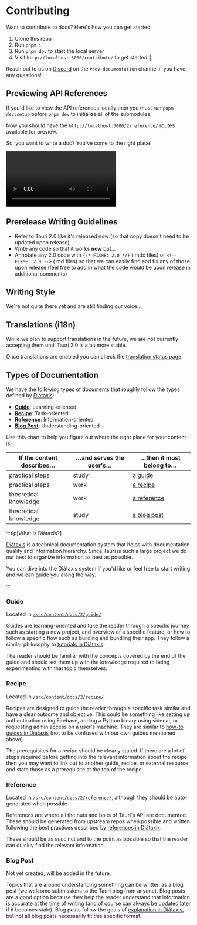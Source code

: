 # Contributing

Want to contribute to docs? Here's how you can get started:

1. Clone this repo
2. Run `pnpm i`
3. Run `pnpm dev` to start the local server
4. Visit `http://localhost:3000/contribute/` to get started 🥳

Reach out to us on [Discord](https://discord.com/invite/tauri) on the `#dev-documentation` channel if you have any questions!

## Previewing API References

If you'd like to view the API references locally then you must run `pnpm dev:setup` before `pnpm dev` to initialize all of the submodules.

Now you should have the `http://localhost:3000/2/reference/` routes available for preview.

So, you want to write a doc? You've come to the right place!

![Join us gif](https://media.giphy.com/media/3ohhwznAY9PN08m0H6/giphy.mp4)

## Prerelease Writing Guidelines

- Refer to Tauri 2.0 like it's released now (so that copy doesn't need to be updated upon release)
- Write any code so that it works **now** but...
- Annotate any 2.0 code with `{/* FIXME: 2.0 */}` (.mdx files) or `<!-- FIXME: 2.0 -->` (.md files) so that we can easily find and fix any of those upon release (feel free to add in what the code would be upon release in additional comments)

## Writing Style

We're not quite there yet and are still finding our voice...

<Stub />

## Translations (i18n)

While we plan to support translations in the future, we are not currently accepting them until Tauri 2.0 is a bit more stable.

Once translations are enabled you can check the [translation status page](/contribute/translate-status).

## Types of Documentation

We have the following types of documents that roughly follow the types defined by [Diátaxis](https://diataxis.fr/index.html):

- **[Guide](#guide)**: Learning-oriented
- **[Recipe](#recipe)**: Task-oriented
- **[Reference](#recipe)**: Information-oriented
- **[Blog Post](#blog-post)**: Understanding-oriented

Use this chart to help you figure out where the right place for your content is:

| If the content describes… | …and serves the user's… | …then it must belong to…  |
| ------------------------- | ----------------------- | ------------------------- |
| practical steps           | study                   | [a guide](#guide)         |
| practical steps           | work                    | [a recipe](#recipe)       |
| theoretical knowledge     | work                    | [a reference](#reference) |
| theoretical knowledge     | study                   | [a blog post](#blog-post) |

:::tip[What is Diátaxis?]

[Diátaxis](https://diataxis.fr/index.html#) is a technical documentation system that helps with documentation quality and information hierarchy. Since Tauri is such a large project we do our best to organize information as best as possible.

You can dive into the Diátaxis system if you'd like or feel free to start writing and we can guide you along the way.

:::

### Guide

Located in [`/src/content/docs/2/guide/`](https://github.com/tauri-apps/tauri-docs/tree/starlight/src/content/docs/2/guide)

Guides are learning-oriented and take the reader through a specific journey such as starting a new project, and overview of a specific feature, or how to follow a specific flow such as building and bundling their app. They follow a similar philosophy to [tutorials in Diátaxis](https://diataxis.fr/tutorials.html).

The reader should be familiar with the concepts covered by the end of the guide and should set them up with the knowledge required to being experimenting with that topic themselves.

### Recipe

Located in [`/src/content/docs/2/recipe/`](https://github.com/tauri-apps/tauri-docs/tree/starlight/src/content/docs/2/recipe)

Recipes are designed to guide the reader through a specific task similar and have a clear outcome and objective. This could be something like setting up authentication using Firebase, adding a Python binary using sidecar, or requesting admin access on a user's machine. They are similar to [how-to guides in Diátaxis](https://diataxis.fr/how-to-guides.html) (not to be confused with our own guides mentioned above).

The prerequisites for a recipe should be clearly stated. If there are a lot of steps required before getting into the relevant information about the recipe then you may want to link out to another guide, recipe, or external resource and state those as a prerequisite at the top of the recipe.

### Reference

Located in [`/src/content/docs/2/reference/`](https://github.com/tauri-apps/tauri-docs/tree/starlight/src/content/docs/2/reference), although they should be auto-generated when possible.

References are where all the nuts and bolts of Tauri's API are documented. These should be generated from upstream repos when possible and written following the best practices described by [references in Diátaxix](https://diataxis.fr/reference.html).

These should be as succinct and to the point as possible so that the reader can quickly find the relevant information.

### Blog Post

Not yet created, will be added in the future.

Topics that are around understanding something can be written as a blog post (we welcome submissions to the Tauri blog from anyone). Blog posts are a good option because they help the reader understand that information is accurate at the time of writing (and of course can always be updated later if it becomes stale). Blog posts follow the goals of [explanation in Diátaxis](https://diataxis.fr/explanation.html), but not all blog posts necessarily fit this specific format.
